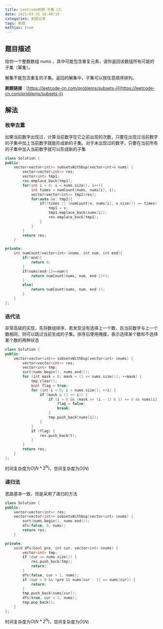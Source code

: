```yaml
---
title: Leetcode刷题-子集（2）
date: 2021-03-31 16:40:19
categories: 刷题记录
tags: 刷题
mathjax: true
---
```


## 题目描述

给你一个整数数组 nums ，其中可能包含重复元素，请你返回该数组所有可能的子集（幂集）。

解集不能包含重复的子集。返回的解集中，子集可以按任意顺序排列。

**刷题链接**：[https://leetcode-cn.com/problems/subsets-ii](https://leetcode-cn.com/problems/subsets-ii)

<!--more-->

## 解法

### 枚举去重

如果当前数字出现过，计算当前数字在它之前出现的次数，只要在出现过当前数字的子集中加上当前数字就能形成新的子集。对于未出现过的数字，只要在当前所有的子集中加入当前数字就可以形成新的子集

```C++
class Solution {
public:
    vector<vector<int>> subsetsWithDup(vector<int>& nums) {
        vector<vector<int>> res;
        vector<int> tmp1;
        res.emplace_back(tmp1);
        for(int i = 0; i < nums.size(); i++){
            int times = numCount(nums, nums[i], i);
            vector<vector<int>> tmp2(res);
            for(auto &v: tmp2){
                if(!times || (numCount(v, nums[i], v.size()) == times)){
                    tmp1 = v;
                    tmp1.emplace_back(nums[i]);
                    res.emplace_back(tmp1);
                }
            }
        }
        return res;
    }

private:
    int numCount(vector<int> &nums, int num, int end){
        if(!end){
            return 0;
        }
        if(nums[end-1]==num){
            return numCount(nums, num, end-1)+1;
        }
        else{
            return numCount(nums, num, end-1);
        }
    }
};
```

### 迭代法

非常高级的实现，先将数组排序，若发现没有选择上一个数，且当前数字与上一个数相同，则可以跳过当前生成的子集。排序后使用掩膜，表示选择某个数和不选择某个数的两种状态

```C++
class Solution {
public:
    vector<vector<int>> subsetsWithDup(vector<int> &nums) {
        vector<vector<int>> res;
        vector<int> tmp;
        sort(nums.begin(), nums.end());
        for (int mask = 0; mask < (1 << nums.size()); ++mask) {
            tmp.clear();
            bool flag = true;
            for (int i = 0; i < nums.size(); ++i) {
                if (mask & (1 << i)) {
                    if (i > 0 && (mask >> (i - 1) & 1) == 0 && nums[i] == nums[i - 1]) {
                        flag = false;
                        break;
                    }
                    tmp.push_back(nums[i]);
                }
            }
            if (flag) {
                res.push_back(t);
            }
        }
        return res;
    }
};
```

时间复杂度为$O(N*2^N)$，空间复杂度为$O(N)$

### 递归法

思路基本一致，但是采用了递归的方法

```C++
class Solution {
public:
    vector<vector<int>> res;
    vector<vector<int>> subsetsWithDup(vector<int> &nums) {
        sort(nums.begin(), nums.end());
        dfs(false, 0, nums);
        return res;
    }

private:
    void dfs(bool pre, int cur, vector<int> &nums) {
        vector<int> tmp;
        if (cur == nums.size()) {
            res.push_back(tmp);
            return;
        }
        dfs(false, cur + 1, nums);
        if (cur > 0 && !pre && nums[cur - 1] == nums[cur]) {
            return;
        }
        tmp.push_back(nums[cur]);
        dfs(true, cur + 1, nums);
        tmp.pop_back();
    }
};
```

时间复杂度为$O(N*2^N)$，空间复杂度为$O(N)$
